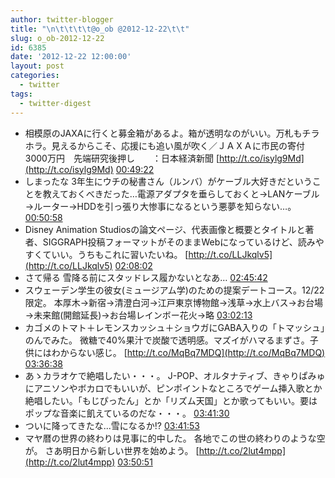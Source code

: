 ```yaml
---
author: twitter-blogger
title: "\n\t\t\t\t@o_ob @2012-12-22\t\t"
slug: o_ob-2012-12-22
id: 6385
date: '2012-12-22 12:00:00'
layout: post
categories:
  - twitter
tags:
  - twitter-digest
---
```


*   相模原のJAXAに行くと募金箱があるよ。箱が透明なのがいい。万札もチラホラ。見えるからこそ、応援にも追い風が吹く／ＪＡＸＡに市民の寄付3000万円　先端研究後押し　　：日本経済新聞 [http://t.co/isylg9Md](http://t.co/isylg9Md) [00:49:22](http://twitter.com/o_ob/statuses/282150780373446656)
*   しまったな 3年生にウチの秘書さん（ルンバ）がケーブル大好きだということを教えておくべきだった…電源アダプタを垂らしておくと→LANケーブル→ルーター→HDDを引っ張り大惨事になるという悪夢を知らない…。 [00:50:58](http://twitter.com/o_ob/statuses/282151179817975809)
*   Disney Animation Studiosの論文ページ、代表画像と概要とタイトルと著者、SIGGRAPH投稿フォーマットがそのままWebになっているけど、読みやすくていい。うちもこれに習いたいね。 [http://t.co/LLJkqlv5](http://t.co/LLJkqlv5) [02:08:02](http://twitter.com/o_ob/statuses/282170576154533890)
*   さて帰る 雪降る前にスタッドレス履かないとなあ… [02:45:42](http://twitter.com/o_ob/statuses/282180055659061249)
*   スウェーデン学生の彼女(ミュージアム学)のための提案デートコース。12/22限定。 本厚木→新宿→清澄白河→江戸東京博物館→浅草→水上バス→お台場→未来館(開館延長)→お台場レインボー花火→略 [03:02:13](http://twitter.com/o_ob/statuses/282184212218531840)
*   カゴメのトマト＋レモンスカッシュ＋ショウガにGABA入りの「トマッシュ」のんでみた。 微糖で40%果汁で炭酸で透明感。マズイがハマるまずさ。子供にはわからない感じ。 [http://t.co/MqBq7MDQ](http://t.co/MqBq7MDQ) [03:36:38](http://twitter.com/o_ob/statuses/282192872256704512)
*   あゝカラオケで絶唱したい・・・。 J-POP、オルタナティブ、きゃりぱみゅにアニソンやボカロでもいいが、ピンポイントなところでゲーム挿入歌とか絶唱したい。「もじぴったん」とか「リズム天国」とか歌ってもいい。要はポップな音楽に飢えているのだな・・・。 [03:41:30](http://twitter.com/o_ob/statuses/282194096439836672)
*   ついに降ってきたな...雪になるか!? [03:41:53](http://twitter.com/o_ob/statuses/282194194519445504)
*   マヤ暦の世界の終わりは見事に的中した。 各地でこの世の終わりのような空が。 さあ明日から新しい世界を始めよう。 [http://t.co/2lut4mpp](http://t.co/2lut4mpp) [03:50:51](http://twitter.com/o_ob/statuses/282196449452781568)